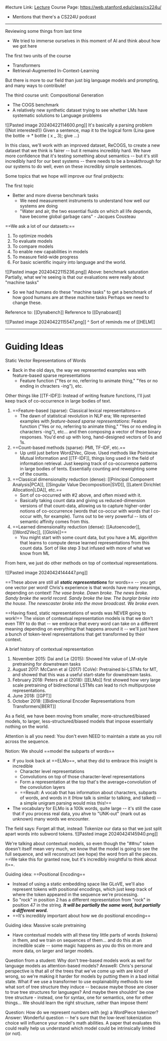 #lecture 
Link: [Lecture](https://www.youtube.com/watch?v=J52Dtu40esQ&list=PLoROMvodv4rOwvldxftJTmoR3kRcWkJBp&index=2)
Course Page: https://web.stanford.edu/class/cs224u/
- Mentions that there's a CS224U podcast

-------

Reviewing some things from last time
- We tried to immerse ourselves in this moment of AI and think about how we got here

The first two units of the course
- Transformers
- Retrieval-Augmented In-Context-Learning

But there is more to our field than just big language models and prompting, and many ways to contribute!

The third course unit: Compositional Generation
- The COGS benchmark
- A relatively new synthetic dataset trying to see whether LMs have systematic solutions to Language problems

![[Pasted image 20240422114600.png]]
It's basically a parsing problem  ((Not interested!))
Given a sentence, map it to the logical form (Lina gave the bottle -> * bottle ( x _ 3); give ...)

In this class, we'll work with an improved dataset, ReCOGS, to create a new dataset that we think is fairer -- but it remains incredibly hard. We have more confidence that it's testing something about semantics -- but it's still incredibly hard for our best systems -- there needs to be a breakthrough for our systems to do well, even on these incredibly simple sentences.

Some topics that we hope will improve our final probjects:

The first topic
- Better and more diverse benchmark tasks
	- We need measurement instruments to understand how well our systems are doing
	- "Water and air, the two essential fluids on which all life depends, have become global garbage cans" - Jacques Cousteau

==We ask a lot of our datasets:==
1. To optimize models
2. To evaluate models
3. To compare models
4. To enable new capabilities in models
5. To measure field-wide progress
6. For basic scientific inquiry into language and the world.



![[Pasted image 20240422115236.png]]
Above: benchmark saturation
Partially, what we're seeing is that our evaluations were really about "machine tasks"
- So we had humans do these "machine tasks" to get a benchmark of how good humans are at these machine tasks
Perhaps we need to change these.

Reference to: [[Dynabench]]
Reference to [[Dynaboard]]

![[Pasted image 20240422115547.png]]
^ Sort of reminds me of [[HELM]]


----

# Guiding Ideas

Static Vector Representations of Words
- Back in the old days, the way we represented examples was with feature-based sparse representations
	- Feature function ("Yes or no, referring to animate thing," "Yes or no ending in chracters -ing"), etc.

Other things like [[TF-IDF]]: Instead of writing feature functions, I'll just keep track of co-occurrence in large bodies of text.


1. ==Feature-based (sparse): Classical lexical representaitons==
	- The dawn of statistical revolution in NLP era; We represented examples with *feature-based sparse representations*: Feature function ("Yes or no, referring to animate thing," "Yes or no ending in characters -ing"), etc... and then composing a vector of these binary responses. You'd end up with long, hand-designed vectors of 0s and 1s.
2. ==Count-based methods (sparse): PMI, TF-IDF, etc.==
	- Up until just before Word2Vec, Glove. Used methods like Pointwise Mutual Information and [[TF-IDF]], things long used in the field of information retrieval. Just keeping track of co-occurrence patterns in large bodies of tents. Essentially counting and reweighting some of the counts.
3. ==Classical dimensionality reduction (dense): [[Principal Component Analysis|PCA]], [[Singular Value Decomposition|SVD]], [[Latent Dirichlet Allocation|LDA]], etc.==
	- Sort of co-occurred with #2 above, and often mixed with it.
	- Basically taking count data and giving us reduced-dimension versions of that count-data, allowing us to capture higher-order notions of co-occurrence (words that co-occur with words that I co-occur with, for example). Turns out to be very powerful -- lots of semantic affinity comes from this.
4. ==Learned dimensionality reduction (dense): [[Autoencoder]], [[Word2Vec]], [[GloVe]]==
	- You might start with some count data, but you have a ML algorithm that learns to compute dense learned representations from this count data. Sort of like step 3 but infused with more of what we know from ML

From here, we just do other methods on top of contextual representations.

![[Pasted image 20240424144447.png]]

==These above are still all ***static representations*** for words== -- you get one vector per word! Chris's experience is that words have many meanings, depending on context!
*The vase broke. Dawn broke. The news broke. Sandy broke the world record. Sandy broke the law. The burglar broke into the house. The newscaster broke into the move broadcast. We broke even.*

==Having fixed, static representations of words was NEVER going to work!==
The vision of contextual representation models is that we don't even TRY to do that -- we embrace that every word can take on a different meaning depending on everything that happens around it -- we'll just have a bunch of token-level representations that get transformed by their context.


A brief history of contextual representation
1. November 2015: Dai and Le (2015): Showed hte value of LM-style pretraining for downstream tasks
2. August 2017: McCann et al (2017) (CoVe): Pretrained bi-LSTMs for MT, and showed that this was a useful start-state for downstream tasks.
3. February 2018: Peters et al (2018): [[ELMo]] first showed how very large scale pretraining of bidirectional LSTMs can lead to rich multipurpose representations.
4. June 2018: [[GPT]]
5. October 2018: [[Bidirectional Encoder Representations from Transformers|BERT]]

As a field, we have been moving from smaller, more-structured/biased models, to larger, less-structured/biased models that impose essentially nothing on the world.

Attention is all you need: You don't even NEED to maintain a state as you roll across the sequence.

Notion: We should ==model the subparts of words==
- If you look back at ==ELMo==, what they did to embrace this insight is incredible
	- Character level representations
	- Convolutions on top of those character-level representations
	- Form a representation at the top that's the average+convolution of the convolution layers
	- ==Result: A vocab that has information about characters, subparts of words, and words in it (How talk is similar to talking, and talked) -- a simple unigram parsing would miss this!==
- The vocabulary for ELMo is a 100k words, quite large -- it's still the case that if you process real data, you ahve to "UNK-out" (mark out as unknown) many words we encounter.

The field says: Forget all that, instead: Tokenize our data so that we just split apart words into subword tokens.
![[Pasted image 20240424145940.png]]

We're talking about contextual models, so even though the "##nu" token doesn't itself mean very much, we know that the model is going to see the full sequence, and will reconstruct (we hope) the word from all the pieces.
==We take this for granted now, but it's incredibly insightful to think about it==.


Guiding idea: ==Positional Encoding==
- Instead of using a static embedding space like GLoVE, we'll also represent tokens with positional encodings, which just keep track of where the token appeared in the sequence we're processing.
- So "rock" in position 2 has a different representation from "rock" in position 47 in the string. ***It will be partially the same word, but partially a different word.***
- ==It's incredibly important about how we do positional encoding==


Guiding idea: Massive scale pretraining
- Have contextual models with all these tiny little parts of words (tokens) in them, and we train on sequences of them... and do this at an incredible scale -- some magic happens as you do this on more and more data, on larger and larger models.


Question from a student: Why don't tree-based models work as well for language models as attention-based models?
AnsweR: Chris's personal perspective is that all of the trees that we've come up with are kind of wrong, so we're making it harder for models by putting them in a bad initial state. What if we use a transformer to use explainability methods to see what sort of tree structure they induce -- because maybe those are closer to true tree structures for languages? And maybe there shouldnt' be one tree structure - instead, one for syntax, one for semantics, one for other things... We should learn the right structure, rather than impose them!


Question: How do we represent numbers with (eg) a WordPiece tokenizer?
Answer: Wonderful question -- he's sure that the low-level tokenization choice will influence your model's math abilities. A paper that evaluates this could really help us understand which model could be intrinsically limited (or not).













